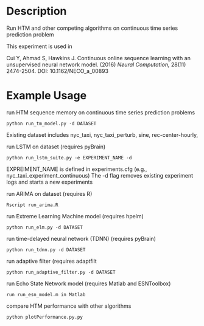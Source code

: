 # Description

Run HTM and other competing algorithms on continuous time series prediction problem

This experiment is used in 

Cui Y, Ahmad S, Hawkins J. Continuous online sequence learning with an unsupervised neural network model. (2016) *Neural Computation,* 28(11) 2474-2504.  DOI: 10.1162/NECO_a_00893


# Example Usage

run HTM sequence memory on continuous time series prediction problems

	python run_tm_model.py -d DATASET

Existing dataset includes nyc_taxi, nyc_taxi_perturb, sine, rec-center-hourly, 

run LSTM on dataset (requires pyBrain)

    python run_lstm_suite.py -e EXPERIMENT_NAME -d

EXPREIMENT_NAME is defined in experiments.cfg (e.g., nyc_taxi_experiment_continuous)
The -d flag removes existing experiment logs and starts a new experiments

run ARIMA on dataset (requires R)

	Rscript run_arima.R

run Extreme Learning Machine model (requires hpelm)

	python run_elm.py -d DATASET

run time-delayed neural network (TDNN) (requires pyBrain)

	python run_tdnn.py -d DATASET

run adaptive filter (requires adaptfilt
	
	python run_adaptive_filter.py -d DATASET

run Echo State Network model (requires Matlab and ESNToolbox)

    run run_esn_model.m in Matlab

compare HTM performance with other algorithms

	python plotPerformance.py.py


